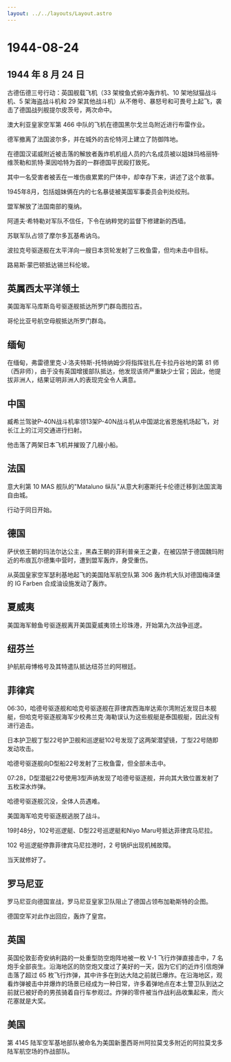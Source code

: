 ```yaml
---
layout: ../../layouts/Layout.astro
---
```


# 1944-08-24

## 1944 年 8 月 24 日

古德伍德三号行动：英国舰载飞机（33 架梭鱼式俯冲轰炸机、10
架地狱猫战斗机、5 架海盗战斗机和 29
架其他战斗机）从不倦号、暴怒号和可畏号上起飞，袭击了德国战列舰提尔皮茨号，两次命中。

澳大利亚皇家空军第 466 中队的飞机在德国黑尔戈兰岛附近进行布雷作业。

德军撤离了法国波尔多，并在城外的吉伦特河上建立了防御阵地。

在德国汉诺威附近被击落的解放者轰炸机机组人员的六名成员被以姐妹玛格丽特·维茨勒和凯特·莱因哈特为首的一群德国平民殴打致死。

其中一名受害者被丢在一堆伤痕累累的尸体中，却幸存下来，讲述了这个故事。

1945年8月，包括姐妹俩在内的七名暴徒被美国军事委员会判处绞刑。

盟军解放了法国南部的戛纳。

阿道夫·希特勒对军队不信任，下令在纳粹党的监督下修建新的西墙。

苏联军队占领了摩尔多瓦基希讷乌。

波拉克号驱逐舰在太平洋向一艘日本货轮发射了三枚鱼雷，但均未击中目标。

路易斯·蒙巴顿抵达锡兰科伦坡。

## 英属西太平洋领土

美国海军马库斯岛号驱逐舰抵达所罗门群岛图拉吉。

哥伦比亚号航空母舰抵达所罗门群岛。

## 缅甸

在缅甸，弗雷德里克·J·洛夫特斯-托特纳姆少将指挥驻扎在卡拉丹谷地的第 81
师（西非师），由于没有英国增援部队抵达，他发现该师严重缺少士官；因此，他提拔非洲人，结果证明非洲人的表现完全令人满意。

## 中国

臧希兰驾驶P-40N战斗机率领13架P-40N战斗机从中国湖北省恩施机场起飞，对长江上的江河交通进行扫射。

他击落了两架日本飞机并摧毁了几艘小船。

## 法国

意大利第 10 MAS 舰队的"Mataluno
纵队"从意大利塞斯托卡伦德迁移到法国滨海自由城。

行动于同日开始。

## 德国

萨伏依王朝的玛法尔达公主，黑森王朝的菲利普亲王之妻，在被囚禁于德国魏玛附近的布痕瓦尔德集中营时，遭到盟军轰炸，身受重伤。

从英国皇家空军瑟利基地起飞的美国陆军航空队第 306
轰炸机大队对德国梅泽堡的 IG Farben 合成油设施发动了轰炸。

## 夏威夷

美国海军鲸鱼号驱逐舰离开美国夏威夷领土珍珠港，开始第九次战争巡逻。

## 纽芬兰

护航航母博格号及其特遣队抵达纽芬兰的阿根廷。

## 菲律宾

06:30，哈德号驱逐舰和哈克号驱逐舰在菲律宾西海岸达索尔湾附近发现日本舰艇，但哈克号驱逐舰海军少校弗兰克·海勒误认为这些舰艇是泰国舰艇，因此没有进行追击。

日本护卫舰丁型22号护卫舰和巡逻艇102号发现了这两架潜望镜，丁型22号随即发动攻击。

哈德号驱逐舰向D型船22号发射了三枚鱼雷，但全部未击中。

07:28，D型潜艇22号使用3型声纳发现了哈德号驱逐舰，并向其大致位置发射了五枚深水炸弹。

哈德号驱逐舰沉没，全体人员遇难。

美国海军哈克号驱逐舰逃脱了战斗。

19时48分，102号巡逻艇、D型22号巡逻艇和Niyo Maru号抵达菲律宾马尼拉。

102 号巡逻艇停靠菲律宾马尼拉港时，2 号锅炉出现机械故障。

当天就修好了。

## 罗马尼亚

罗马尼亚向德国宣战，罗马尼亚皇家卫队阻止了德国占领布加勒斯特的企图。

德国空军对此作出回应，轰炸了皇宫。

## 英国

英国伦敦彭奇安纳利路的一处重型防空炮阵地被一枚 V-1 飞行炸弹直接击中，7
名炮手全部丧生。沿海地区的防空炮又度过了美好的一天，因为它们的近炸引信炮弹击落了超过
65
枚飞行炸弹，其中许多在到达大陆之前就已爆炸。在沿海地区，观看炸弹被击中并爆炸的场景已经成为一种日常，许多着弹地点在本土警卫队到达之前就已被好奇的男孩骑着自行车参观过。炸弹的零件被当作战利品收集起来，而火花塞就是大奖。

## 美国

第 4145
陆军空军基地部队被命名为美国新墨西哥州阿拉莫戈多附近的阿拉莫戈多陆军航空场的作战部队。